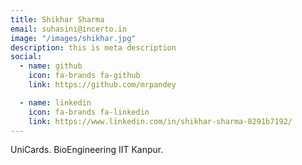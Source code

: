 ```yaml
---
title: Shikhar Sharma
email: suhasini@incerto.in
image: "/images/shikhar.jpg"
description: this is meta description
social:
  - name: github
    icon: fa-brands fa-github
    link: https://github.com/mrpandey

  - name: linkedin
    icon: fa-brands fa-linkedin
    link: https://www.linkedin.com/in/shikhar-sharma-8291b7192/
---
```


UniCards. 
BioEngineering IIT Kanpur.